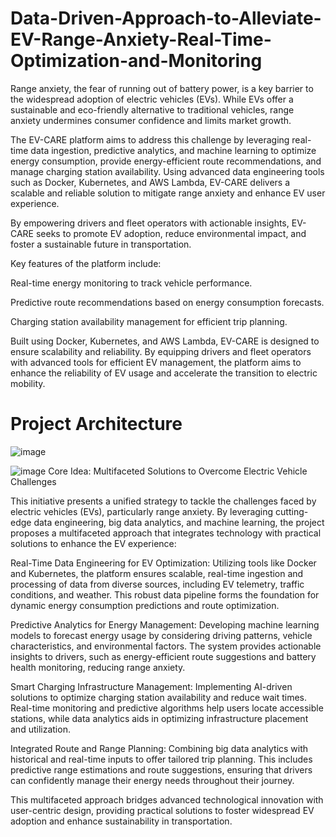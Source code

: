 # Data-Driven-Approach-to-Alleviate-EV-Range-Anxiety-Real-Time-Optimization-and-Monitoring

Range anxiety, the fear of running out of battery power, is a key barrier to the widespread adoption of electric vehicles (EVs). While EVs offer a sustainable and eco-friendly alternative to traditional vehicles, range anxiety undermines consumer confidence and limits market growth. 


The EV-CARE platform aims to address this challenge by leveraging real-time data ingestion, predictive analytics, and machine learning to optimize energy consumption, provide energy-efficient route recommendations, and manage charging station availability. Using advanced data engineering tools such as Docker, Kubernetes, and AWS Lambda, EV-CARE delivers a scalable and reliable solution to mitigate range anxiety and enhance EV user experience. 


By empowering drivers and fleet operators with actionable insights, EV-CARE seeks to promote EV adoption, reduce environmental impact, and foster a sustainable future in transportation. 

Key features of the platform include: 

Real-time energy monitoring to track vehicle performance. 

Predictive route recommendations based on energy consumption forecasts. 

Charging station availability management for efficient trip planning. 

Built using Docker, Kubernetes, and AWS Lambda, EV-CARE is designed to ensure scalability and reliability. By equipping drivers and fleet operators with advanced tools for efficient EV management, the platform aims to enhance the reliability of EV usage and accelerate the transition to electric mobility. 

# Project Architecture

![image](https://github.com/user-attachments/assets/b230a86a-929b-4a6c-b17f-e2e5afbad49d)

![image](https://github.com/user-attachments/assets/ba3e9cd6-fd3c-4318-82f0-211ebacc081b)
Core Idea: Multifaceted Solutions to Overcome Electric Vehicle Challenges 

 

This initiative presents a unified strategy to tackle the challenges faced by electric vehicles (EVs), particularly range anxiety. By leveraging cutting-edge data engineering, big data analytics, and machine learning, the project proposes a multifaceted approach that integrates technology with practical solutions to enhance the EV experience: 

Real-Time Data Engineering for EV Optimization: 
Utilizing tools like Docker and Kubernetes, the platform ensures scalable, real-time ingestion and processing of data from diverse sources, including EV telemetry, traffic conditions, and weather. This robust data pipeline forms the foundation for dynamic energy consumption predictions and route optimization. 

 

Predictive Analytics for Energy Management: 
Developing machine learning models to forecast energy usage by considering driving patterns, vehicle characteristics, and environmental factors. The system provides actionable insights to drivers, such as energy-efficient route suggestions and battery health monitoring, reducing range anxiety. 

 

Smart Charging Infrastructure Management: 
Implementing AI-driven solutions to optimize charging station availability and reduce wait times. Real-time monitoring and predictive algorithms help users locate accessible stations, while data analytics aids in optimizing infrastructure placement and utilization. 

 

Integrated Route and Range Planning: 
Combining big data analytics with historical and real-time inputs to offer tailored trip planning. This includes predictive range estimations and route suggestions, ensuring that drivers can confidently manage their energy needs throughout their journey. 

This multifaceted approach bridges advanced technological innovation with user-centric design, providing practical solutions to foster widespread EV adoption and enhance sustainability in transportation. 

 
